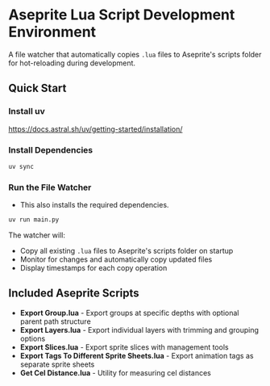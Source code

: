 # Aseprite Lua Script Development Environment

A file watcher that automatically copies `.lua` files to Aseprite's scripts folder for hot-reloading during development.

## Quick Start

### Install uv

https://docs.astral.sh/uv/getting-started/installation/

### Install Dependencies

```bash
uv sync
```

### Run the File Watcher
- This also installs the required dependencies.
```bash
uv run main.py
```

The watcher will:
- Copy all existing `.lua` files to Aseprite's scripts folder on startup
- Monitor for changes and automatically copy updated files
- Display timestamps for each copy operation

## Included Aseprite Scripts

- **Export Group.lua** - Export groups at specific depths with optional parent path structure
- **Export Layers.lua** - Export individual layers with trimming and grouping options
- **Export Slices.lua** - Export sprite slices with management tools
- **Export Tags To Different Sprite Sheets.lua** - Export animation tags as separate sprite sheets
- **Get Cel Distance.lua** - Utility for measuring cel distances